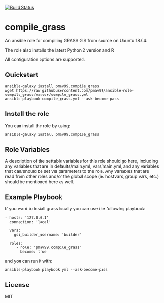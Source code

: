 [![Build Status](https://travis-ci.com/pmav99/ansible-role-compile_grass.svg?branch=master)](https://travis-ci.com/pmav99/ansible-role-compile_grass)

compile_grass
=============

An ansible role for compiling GRASS GIS from source on Ubuntu 18.04.

The role also installs the latest Python 2 version and R

All configuration options are supported.

Quickstart
----------

    ansible-galaxy install pmav99.compile_grass
    wget https://raw.githubusercontent.com/pmav99/ansible-role-compile_grass/master/compile_grass.yml
    ansible-playbook compile_grass.yml --ask-become-pass

Install the role
----------------

You can install the role by using:

    ansible-galaxy install pmav99.compile_grass

Role Variables
--------------

A description of the settable variables for this role should go here, including
any variables that are in defaults/main.yml, vars/main.yml, and any variables
that can/should be set via parameters to the role. Any variables that are read
from other roles and/or the global scope (ie. hostvars, group vars, etc.) should
be mentioned here as well.

Example Playbook
----------------

If you want to install grass locally you can use the following playbook:

    - hosts: '127.0.0.1'
      connection: 'local'

      vars:
        gsi_builder_username: 'builder'

      roles:
         - role: 'pmav99.compile_grass'
           become: true

and you can run it with:

    ansible-playbook playbook.yml --ask-become-pass

License
-------

MIT
